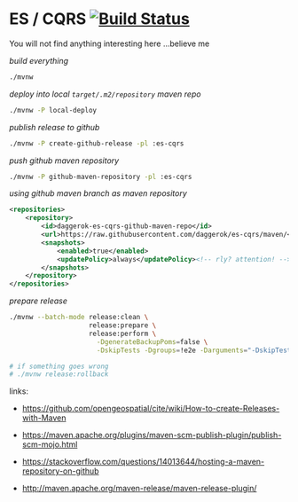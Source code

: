 # ES / CQRS [![Build Status](https://travis-ci.org/daggerok/es-cqrs.svg?branch=master)](https://travis-ci.org/daggerok/es-cqrs)
You will not find anything interesting here ...believe me

_build everything_

```bash
./mvnw
```

_deploy into local `target/.m2/repository` maven repo_

```bash
./mvnw -P local-deploy
```

_publish release to github_

```bash
./mvnw -P create-github-release -pl :es-cqrs
```

_push github maven repository_

```bash
./mvnw -P github-maven-repository -pl :es-cqrs
```

_using github maven branch as maven repository_

```xml
<repositories>
    <repository>
        <id>daggerok-es-cqrs-github-maven-repo</id>
        <url>https://raw.githubusercontent.com/daggerok/es-cqrs/maven/</url>
        <snapshots>
            <enabled>true</enabled>
            <updatePolicy>always</updatePolicy><!-- rly? attention! -->
        </snapshots>
    </repository>
</repositories>
```

_prepare release_

```bash
./mvnw --batch-mode release:clean \
                    release:prepare \
                    release:perform \
                      -DgenerateBackupPoms=false \
                      -DskipTests -Dgroups=!e2e -Darguments="-DskipTests -Dgroups=!e2e"

# if something goes wrong
# ./mvnw release:rollback
```

links:

- https://github.com/opengeospatial/cite/wiki/How-to-create-Releases-with-Maven

- https://maven.apache.org/plugins/maven-scm-publish-plugin/publish-scm-mojo.html
- https://stackoverflow.com/questions/14013644/hosting-a-maven-repository-on-github

- http://maven.apache.org/maven-release/maven-release-plugin/
